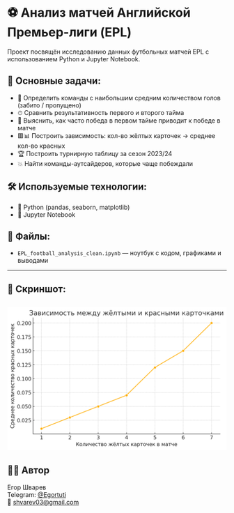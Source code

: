 # ⚽ Анализ матчей Английской Премьер-лиги (EPL)

Проект посвящён исследованию данных футбольных матчей EPL с использованием Python и Jupyter Notebook.

## 📌 Основные задачи:
- 🔢 Определить команды с наибольшим средним количеством голов (забито / пропущено)
- ⏱ Сравнить результативность первого и второго тайма
- 🧠 Выяснить, как часто победа в первом тайме приводит к победе в матче
- 🟥📊 Построить зависимость: кол-во жёлтых карточек → среднее кол-во красных
- 🏆 Построить турнирную таблицу за сезон 2023/24
- 💥 Найти команды-аутсайдеров, которые чаще побеждали

## 🛠 Используемые технологии:
- 🐍 Python (pandas, seaborn, matplotlib)
- 📓 Jupyter Notebook

## 📂 Файлы:
- `EPL_football_analysis_clean.ipynb` — ноутбук с кодом, графиками и выводами

---

## 🚀 Скриншот:
![Зависимость карточек](https://raw.githubusercontent.com/Shvarev495/epl-football-analysis/main/epl_yellow_vs_red.png)
---

## 👨‍💻 Автор
Егор Шварев  
Telegram: [@Egortuti](https://t.me/Egortuti)  
📧 shvarev03@gmail.com  
